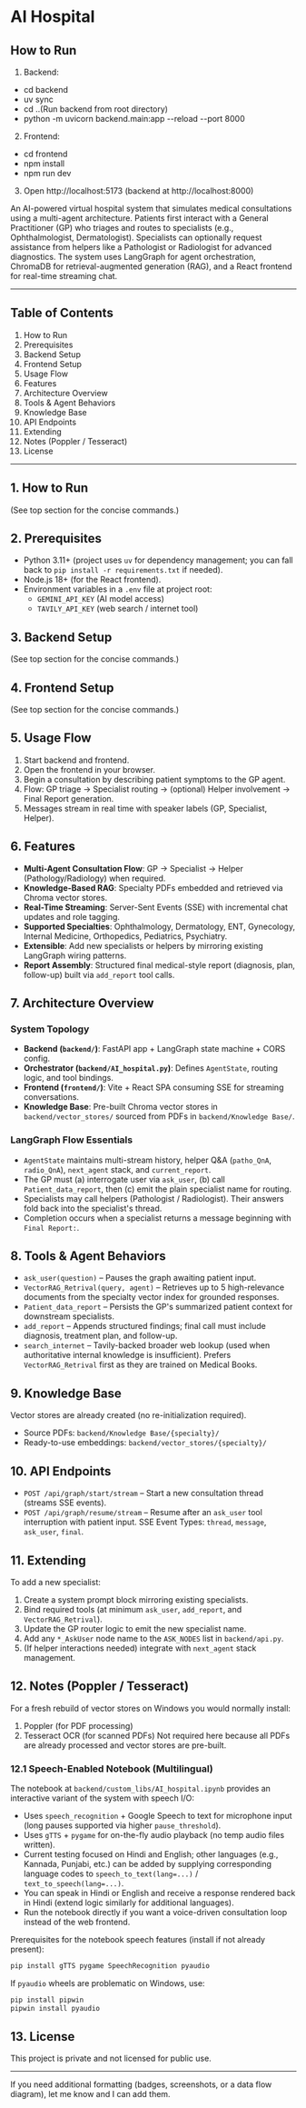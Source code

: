 # AI Hospital

## How to Run
1. Backend:
  - cd backend
  - uv sync
  - cd ..(Run backend from root directory)
  - python -m uvicorn backend.main:app --reload --port 8000
2. Frontend:
  - cd frontend
  - npm install
  - npm run dev
3. Open http://localhost:5173 (backend at http://localhost:8000)

An AI-powered virtual hospital system that simulates medical consultations using a multi-agent architecture. Patients first interact with a General Practitioner (GP) who triages and routes to specialists (e.g., Ophthalmologist, Dermatologist). Specialists can optionally request assistance from helpers like a Pathologist or Radiologist for advanced diagnostics. The system uses LangGraph for agent orchestration, ChromaDB for retrieval-augmented generation (RAG), and a React frontend for real-time streaming chat.

---

## Table of Contents
1. How to Run
2. Prerequisites
3. Backend Setup
4. Frontend Setup
5. Usage Flow
6. Features
7. Architecture Overview
8. Tools & Agent Behaviors
9. Knowledge Base
10. API Endpoints
11. Extending
12. Notes (Poppler / Tesseract)
13. License

---

## 1. How to Run
(See top section for the concise commands.)

## 2. Prerequisites
- Python 3.11+ (project uses `uv` for dependency management; you can fall back to `pip install -r requirements.txt` if needed).
- Node.js 18+ (for the React frontend).
- Environment variables in a `.env` file at project root:
  - `GEMINI_API_KEY` (AI model access)
  - `TAVILY_API_KEY` (web search / internet tool)

## 3. Backend Setup
(See top section for the concise commands.)

## 4. Frontend Setup
(See top section for the concise commands.)

## 5. Usage Flow
1. Start backend and frontend.
2. Open the frontend in your browser.
3. Begin a consultation by describing patient symptoms to the GP agent.
4. Flow: GP triage → Specialist routing → (optional) Helper involvement → Final Report generation.
5. Messages stream in real time with speaker labels (GP, Specialist, Helper).

## 6. Features
- **Multi-Agent Consultation Flow**: GP → Specialist → Helper (Pathology/Radiology) when required.
- **Knowledge-Based RAG**: Specialty PDFs embedded and retrieved via Chroma vector stores.
- **Real-Time Streaming**: Server-Sent Events (SSE) with incremental chat updates and role tagging.
- **Supported Specialties**: Ophthalmology, Dermatology, ENT, Gynecology, Internal Medicine, Orthopedics, Pediatrics, Psychiatry.
- **Extensible**: Add new specialists or helpers by mirroring existing LangGraph wiring patterns.
- **Report Assembly**: Structured final medical-style report (diagnosis, plan, follow-up) built via `add_report` tool calls.

## 7. Architecture Overview
### System Topology
- **Backend (`backend/`)**: FastAPI app + LangGraph state machine + CORS config.
- **Orchestrator (`backend/AI_hospital.py`)**: Defines `AgentState`, routing logic, and tool bindings.
- **Frontend (`frontend/`)**: Vite + React SPA consuming SSE for streaming conversations.
- **Knowledge Base**: Pre-built Chroma vector stores in `backend/vector_stores/` sourced from PDFs in `backend/Knowledge Base/`.

### LangGraph Flow Essentials
- `AgentState` maintains multi-stream history, helper Q&A (`patho_QnA`, `radio_QnA`), `next_agent` stack, and `current_report`.
- The GP must (a) interrogate user via `ask_user`, (b) call `Patient_data_report`, then (c) emit the plain specialist name for routing.
- Specialists may call helpers (Pathologist / Radiologist). Their answers fold back into the specialist's thread.
- Completion occurs when a specialist returns a message beginning with `Final Report:`.

## 8. Tools & Agent Behaviors
- `ask_user(question)` – Pauses the graph awaiting patient input.
- `VectorRAG_Retrival(query, agent)` – Retrieves up to 5 high-relevance documents from the specialty vector index for grounded responses.
- `Patient_data_report` – Persists the GP's summarized patient context for downstream specialists.
- `add_report` – Appends structured findings; final call must include diagnosis, treatment plan, and follow-up.
- `search_internet` – Tavily-backed broader web lookup (used when authoritative internal knowledge is insufficient). Prefers `VectorRAG_Retrival` first as they are trained on Medical Books.

## 9. Knowledge Base
Vector stores are already created (no re-initialization required).
- Source PDFs: `backend/Knowledge Base/{specialty}/`
- Ready-to-use embeddings: `backend/vector_stores/{specialty}/`

## 10. API Endpoints
- `POST /api/graph/start/stream` – Start a new consultation thread (streams SSE events).
- `POST /api/graph/resume/stream` – Resume after an `ask_user` tool interruption with patient input.
SSE Event Types: `thread`, `message`, `ask_user`, `final`.

## 11. Extending
To add a new specialist:
1. Create a system prompt block mirroring existing specialists.
2. Bind required tools (at minimum `ask_user`, `add_report`, and `VectorRAG_Retrival`).
3. Update the GP router logic to emit the new specialist name.
4. Add any `*_AskUser` node name to the `ASK_NODES` list in `backend/api.py`.
5. (If helper interactions needed) integrate with `next_agent` stack management.

## 12. Notes (Poppler / Tesseract)
For a fresh rebuild of vector stores on Windows you would normally install:
1. Poppler (for PDF processing)
2. Tesseract OCR (for scanned PDFs)
Not required here because all PDFs are already processed and vector stores are pre-built.

### 12.1 Speech-Enabled Notebook (Multilingual)
The notebook at `backend/custom_libs/AI_hospital.ipynb` provides an interactive variant of the system with speech I/O:
- Uses `speech_recognition` + Google Speech to text for microphone input (long pauses supported via higher `pause_threshold`).
- Uses `gTTS` + `pygame` for on-the-fly audio playback (no temp audio files written).
- Current testing focused on Hindi and English; other languages (e.g., Kannada, Punjabi, etc.) can be added by supplying corresponding language codes to `speech_to_text(lang=...)` / `text_to_speech(lang=...)`.
- You can speak in Hindi or English and receive a response rendered back in Hindi (extend logic similarly for additional languages).
- Run the notebook directly if you want a voice-driven consultation loop instead of the web frontend.

Prerequisites for the notebook speech features (install if not already present):
```bash
pip install gTTS pygame SpeechRecognition pyaudio
```
If `pyaudio` wheels are problematic on Windows, use:
```bash
pip install pipwin
pipwin install pyaudio
```

## 13. License
This project is private and not licensed for public use.

---
If you need additional formatting (badges, screenshots, or a data flow diagram), let me know and I can add them.